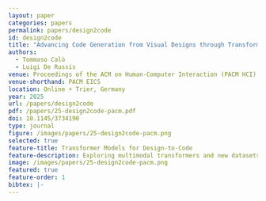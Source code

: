 ```yaml
---
layout: paper
categories: papers
permalink: papers/design2code
id: design2code
title: "Advancing Code Generation from Visual Designs through Transformer-Based Architectures and Specialized Datasets"
authors: 
  - Tommaso Calò
  - Luigi De Russis
venue: Proceedings of the ACM on Human-Computer Interaction (PACM HCI)
venue-shorthand: PACM EICS
location: Online + Trier, Germany
year: 2025
url: /papers/design2code
pdf: /papers/25-design2code-pacm.pdf
doi: 10.1145/3734190
type: journal
figure: /images/papers/25-design2code-pacm.png
selected: true
feature-title: Transformer Models for Design-to-Code
feature-description: Exploring multimodal transformers and new datasets to automate code generation from sketches and mockups.
image: /images/papers/25-design2code-pacm.png
featured: true
feature-order: 1
bibtex: |-
---
```

